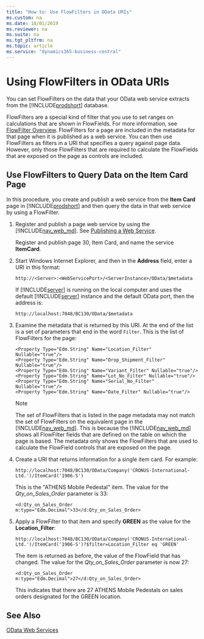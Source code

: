 ```yaml
---
title: "How to: Use FlowFilters in OData URIs"
ms.custom: na
ms.date: 10/01/2019
ms.reviewer: na
ms.suite: na
ms.tgt_pltfrm: na
ms.topic: article
ms.service: "dynamics365-business-central"
---
```

# Using FlowFilters in OData URIs

You can set FlowFilters on the data that your OData web service extracts from the [!INCLUDE[prodshort](../developer/includes/prodshort.md)] database.  
  
FlowFilters are a special kind of filter that you use to set ranges on calculations that are shown in FlowFields. For more information, see [FlowFilter Overview](../developer/devenv-flowfilter-overview.md). FlowFilters for a page are included in the metadata for that page when it is published as a web service. You can then use FlowFilters as filters in a URI that specifies a query against page data. However, only those FlowFilters that are required to calculate the FlowFields that are exposed on the page as controls are included.  
  
## Use FlowFilters to Query Data on the Item Card Page  
 In this procedure, you create and publish a web service from the **Item Card** page in [!INCLUDE[prodshort](../developer/includes/prodshort.md)] and then query the data in that web service by using a FlowFilter.  
  
1.  Register and publish a page web service by using the [!INCLUDE[nav_web_md](../developer/includes/nav_web_md.md)]. See [Publishing a Web Service](publish-web-service.md).

    Register and publish page 30, Item Card, and name the service **ItemCard**. 
  
2.  Start Windows Internet Explorer, and then in the **Address** field, enter a URI in this format:  
  
    ```  
    http://<Server>:<WebServicePort>/<ServerInstance>/OData/$metadata  
    ```  
  
     If [!INCLUDE[server](../developer/includes/server.md)] is running on the local computer and uses the default [!INCLUDE[server](../developer/includes/server.md)] instance and the default OData port, then the address is:  
  
    ```  
    http://localhost:7048/BC130/OData/$metadata  
    ```  
  
3.  Examine the metadata that is returned by this URI. At the end of the list is a set of parameters that end in the word `Filter`. This is the list of FlowFilters for the page:  
  
    ```  
    <Property Type="Edm.String" Name="Location_Filter" Nullable="true"/>  
    <Property Type="Edm.String" Name="Drop_Shipment_Filter" Nullable="true"/>  
    <Property Type="Edm.String" Name="Variant_Filter" Nullable="true"/>  
    <Property Type="Edm.String" Name="Lot_No_Filter" Nullable="true"/>  
    <Property Type="Edm.String" Name="Serial_No_Filter" Nullable="true"/>  
    <Property Type="Edm.String" Name="Date_Filter" Nullable="true"/>  
    ```  
  
    > [!NOTE]  
    >  The set of FlowFilters that is listed in the page metadata may not match the set of FlowFilters on the equivalent page in the [!INCLUDE[nav_web_md](../developer/includes/nav_web_md.md)]. This is because the [!INCLUDE[nav_web_md](../developer/includes/nav_web_md.md)] shows all FlowFilter fields that are defined on the table on which the page is based. The metadata only shows the FlowFilters that are used to calculate the FlowField controls that are exposed on the page.  
  
4.  Create a URI that returns information for a single item card. For example:  
  
    ```  
    http://localhost:7048/BC130/OData/Company('CRONUS-International-Ltd.')/ItemCard('1906-S')  
    ```  
  
     This is the "ATHENS Mobile Pedestal" item. The value for the *Qty\_on\_Sales\_Order* parameter is 33:  
  
    ```  
    <d:Qty_on_Sales_Order m:type="Edm.Decimal">33</d:Qty_on_Sales_Order>  
    ```  
  
5.  Apply a FlowFilter to that item and specify **GREEN** as the value for the **Location\_Filter**:  
  
    ```  
    http://localhost:7048/BC130/OData/Company('CRONUS-International-Ltd.')/ItemCard('1906-S')?$filter=Location_Filter eq 'GREEN'  
    ```  
  
     The item is returned as before, the value of the FlowField that has changed. The value for the *Qty\_on\_Sales\_Order* parameter is now 27:  
  
    ```  
    <d:Qty_on_Sales_Order m:type="Edm.Decimal">27</d:Qty_on_Sales_Order>  
    ```  
  
     This indicates that there are 27 ATHENS Mobile Pedestals on sales orders designated for the GREEN location.  
  
## See Also  
 [OData Web Services](OData-Web-Services.md)